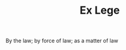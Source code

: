 ---
title: Ex Lege
letter: E
permalink: "/definitions/bld-ex-lege.html"
body: By the law; by force of law; as a matter of law
published_at: '2018-07-07'
source: Black's Law Dictionary 2nd Ed (1910)
layout: post
---